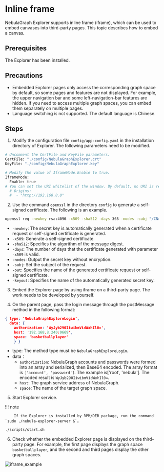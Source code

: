 # Inline frame

NebulaGraph Explorer supports inline frame (iframe), which can be used to embed canvases into third-party pages. This topic describes how to embed a canvas.

## Prerequisites

The Explorer has been installed.

## Precautions

- Embedded Explorer pages only access the corresponding graph space by default, so some pages and features are not displayed. For example, the upper navigation bar and some left-navigation-bar features are hidden. If you need to access multiple graph spaces, you can embed them separately on multiple pages.
- Language switching is not supported. The default language is Chinese.

## Steps

1. Modify the configuration file `config/app-config.yaml` in the installation directory of Explorer. The following parameters need to be modified.

  ```bash
  # Uncomment the CertFile and KeyFile parameters.
  CertFile: "./config/NebulaGraphExplorer.crt"
  KeyFile: "./config/NebulaGraphExplorer.key"

  # Modify the value of IframeMode.Enable to true.
  IframeMode:
    Enable: true
  # You can set the URI whitelist of the window. By default, no URI is restricted.
    # Origins:
    #  - "http://192.168.8.8"
  ```

2. Use the command `openssl` in the directory `config` to generate a self-signed certificate. The following is an example.

  ```bash
  openssl req -newkey rsa:4096 -x509 -sha512 -days 365 -nodes -subj "/CN=NebulaGraphExplorer.com" -out NebulaGraphExplorer.crt -keyout NebulaGraphExplorer.key
  ```

  - `-newkey`: The secret key is automatically generated when a certificate request or self-signed certificate is generated.
  - `-x509`: Generate a self-signed certificate.
  - `-sha512`: Specifies the algorithm of the message digest.
  - `-days`: The number of days that the certificate generated with parameter `-x509` is valid.
  - `-nodes`: Output the secret key without encryption.
  - `-subj`: Set the subject of the request.
  - `-out`: Specifies the name of the generated certificate request or self-signed certificate.
  - `-keyout`: Specifies the name of the automatically generated secret key.

3. Embed the Explorer page by using iframe on a third-party page. The work needs to be developed by yourself.

4. On the parent page, pass the login message through the postMessage method in the following format:

  ```json
  { type: 'NebulaGraphExploreLogin', 
    data: { 
      authorization: 'WyJyb290IiwibmVidWxhIl0=', 
      host: '192.168.8.240:9669', 
      space: 'basketballplayer' 
      } }
  ```

  - type: The method type must be `NebulaGraphExploreLogin`.
  - data：
    - `authorization`: NebulaGraph accounts and passwords were formed into an array and serialized, then Base64 encoded. The array format is `['account', 'password']`. The example is['root', 'nebula']. The encoded result is `WyJyb290IiwibmVidWxhIl0=`.
    - `host`: The graph service address of NebulaGraph.
    - `space`: The name of the target graph space.

5. Start Explorer service.

  !!! note

        If the Explorer is installed by RPM/DEB package, run the command `sudo ./nebula-explorer-server &`。

  ```bash
  ./scripts/start.sh
  ```

6. Check whether the embedded Explorer page is displayed on the third-party page. For example, the first page displays the graph space `basketballplayer`, and the second and third pages display the other graph spaces.

  ![iframe_example](https://docs-cdn.nebula-graph.com.cn/figures/explorer_iframe_example_221025.png)
